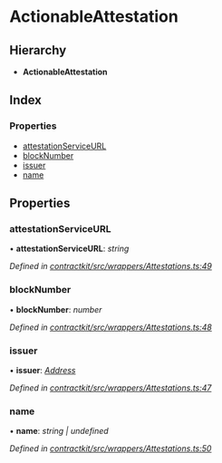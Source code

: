 # ActionableAttestation

## Hierarchy

* **ActionableAttestation**

## Index

### Properties

* [attestationServiceURL]()
* [blockNumber]()
* [issuer]()
* [name]()

## Properties

### attestationServiceURL

• **attestationServiceURL**: _string_

_Defined in_ [_contractkit/src/wrappers/Attestations.ts:49_](https://github.com/celo-org/celo-monorepo/blob/master/packages/contractkit/src/wrappers/Attestations.ts#L49)

### blockNumber

• **blockNumber**: _number_

_Defined in_ [_contractkit/src/wrappers/Attestations.ts:48_](https://github.com/celo-org/celo-monorepo/blob/master/packages/contractkit/src/wrappers/Attestations.ts#L48)

### issuer

• **issuer**: [_Address_](_base_.md#address)

_Defined in_ [_contractkit/src/wrappers/Attestations.ts:47_](https://github.com/celo-org/celo-monorepo/blob/master/packages/contractkit/src/wrappers/Attestations.ts#L47)

### name

• **name**: _string \| undefined_

_Defined in_ [_contractkit/src/wrappers/Attestations.ts:50_](https://github.com/celo-org/celo-monorepo/blob/master/packages/contractkit/src/wrappers/Attestations.ts#L50)

